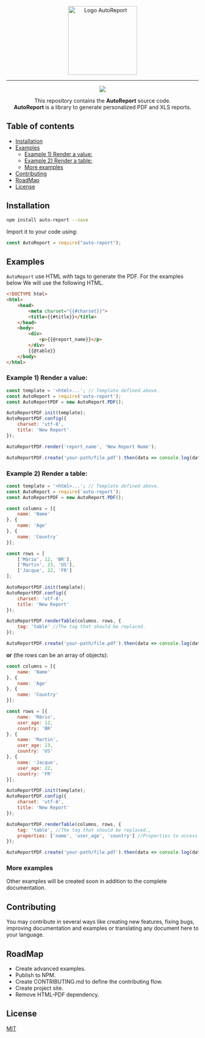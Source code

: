 <p align="center">
   <img width="180" height="180" src="https://cdn.iconscout.com/public/images/icon/free/png-512/financial-analysis-report-card-reporting-valuation-3e6ec64bf68be326-512x512.png" alt="Logo AutoReport" title="Logo AutoReport" />
</p>

---

<p align="center">  
<a href="https://opensource.org/licenses/MIT"><img src="https://img.shields.io/badge/license-MIT-blue.svg"></a>
</p>

<p align="center">
  This repository contains the <strong>AutoReport</strong> source code.
   </br>
  <strong>AutoReport</strong> is a library to generate personalized PDF and XLS reports.
</p>

## Table of contents

  * [Installation](#installation)
  * [Examples](#examples)
     * [Example 1) Render a value:](#example-1-render-a-value)
     * [Example 2) Render a table:](#example-2-render-a-table)
     * [More examples](#more-examples)
  * [Contributing](#contributing)
  * [RoadMap](#roadmap)
  * [License](#license)


<h2 id="installation">Installation</h2>

```bash
npm install auto-report --save
```

Import it to your code using:

```javascript
const AutoReport = require("auto-report");
```

## Examples

`AutoReport` use HTML with tags to generate the PDF. For the examples below 
We will use the following HTML.

```html
<!DOCTYPE html>
<html>
    <head>
        <meta charset="{{#charset}}">
        <title>{{#title}}</title>
    </head>
    <body>
        <div>
            <p>{{@report_name}}</p>
        </div>
        {{@table}}
    </body>
</html>
```

### Example 1) Render a value:

```javascript
const template = '<html>...'; // Template defined above. 
const AutoReport = require('auto-report');
const AutoReportPDF = new AutoReport.PDF();

AutoReportPDF.init(template);
AutoReportPDF.config({
    charset: 'utf-8',
    title: 'New Report'
});

AutoReportPDF.render('report_name', 'New Report Name');

AutoReportPDF.create('your-path/file.pdf').then(data => console.log(data)).catch(err => console.log(err));
```

### Example 2) Render a table:

```javascript
const template = '<html>...'; // Template defined above. 
const AutoReport = require('auto-report');
const AutoReportPDF = new AutoReport.PDF();

const columns = [{
    name: 'Name'
}, {
    name: 'Age'
}, {
    name: 'Country'
}];

const rows = [
    ['Mário', 12, 'BR'],
    ['Martin', 23, 'US'],
    ['Jacque', 22, 'FR']
];

AutoReportPDF.init(template);
AutoReportPDF.config({
    charset: 'utf-8',
    title: 'New Report'
});

AutoReportPDF.renderTable(columns, rows, {
    tag: 'table' //The tag that should be replaced.
});

AutoReportPDF.create('your-path/file.pdf').then(data => console.log(data)).catch(err => console.log(err));

```

**or** (the rows can be an array of objects):

```javascript
const columns = [{
    name: 'Name'
}, {
    name: 'Age'
}, {
    name: 'Country'
}];

const rows = [{
    name: 'Mário',
    user_age: 12,
    country: 'BR'
}, {
    name: 'Martin',
    user_age: 23,
    country: 'US'
}, {
    name: 'Jacque',
    user_age: 22,
    country: 'FR'
}];

AutoReportPDF.init(template);
AutoReportPDF.config({
    charset: 'utf-8',
    title: 'New Report'
});

AutoReportPDF.renderTable(columns, rows, {
    tag: 'table', //The tag that should be replaced.,
    properties: ['name', 'user_age', 'country'] //Properties to access row object
});

AutoReportPDF.create('your-path/file.pdf').then(data => console.log(data)).catch(err => console.log(err));
```

### More examples

Other examples will be created soon in addition to the complete documentation.

## Contributing

You may contribute in several ways like creating new features, fixing bugs, improving documentation and examples
or translating any document here to your language.

## RoadMap

* Create advanced examples.
* Publish to NPM.
* Create CONTRIBUTING.md to define the contributing flow.
* Create project site.
* Remove HTML-PDF dependency.

## License

[MIT](LICENSE)
